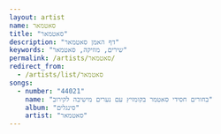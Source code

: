 ```yaml
---
layout: artist
name: סאטמאר
title: "סאטמאר"
description: "דף האמן סאטמאר"
keywords: "שירים, מוזיקה, סאטמאר"
permalink: /artists/סאטמאר/
redirect_from:
  - /artists/list/סאטמאר
songs:
  - number: "44021"
    name: "בחורים חסידי סאטמר בקומזיץ עם נערים מישיבה לקירוב"
    album: "סינגלים"
    artist: "סאטמאר"
---
```

